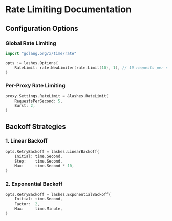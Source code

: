# Rate Limiting Documentation

## Configuration Options

### Global Rate Limiting

```go
import "golang.org/x/time/rate"

opts := lashes.Options{
    RateLimit: rate.NewLimiter(rate.Limit(10), 1), // 10 requests per second
}
```

### Per-Proxy Rate Limiting

```go
proxy.Settings.RateLimit = &lashes.RateLimit{
    RequestsPerSecond: 5,
    Burst: 2,
}
```

## Backoff Strategies

### 1. Linear Backoff

```go
opts.RetryBackoff = lashes.LinearBackoff{
    Initial: time.Second,
    Step:    time.Second,
    Max:     time.Second * 10,
}
```

### 2. Exponential Backoff

```go
opts.RetryBackoff = lashes.ExponentialBackoff{
    Initial: time.Second,
    Factor:  2,
    Max:     time.Minute,
}
```
